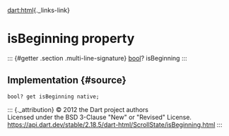[dart:html](../../dart-html/dart-html-library){._links-link}

isBeginning property
====================

::: {#getter .section .multi-line-signature}
[bool](../../dart-core/bool-class)? isBeginning
:::

Implementation {#source}
--------------

``` {.language-dart data-language="dart"}
bool? get isBeginning native;
```

::: {._attribution}
© 2012 the Dart project authors\
Licensed under the BSD 3-Clause \"New\" or \"Revised\" License.\
<https://api.dart.dev/stable/2.18.5/dart-html/ScrollState/isBeginning.html>
:::
